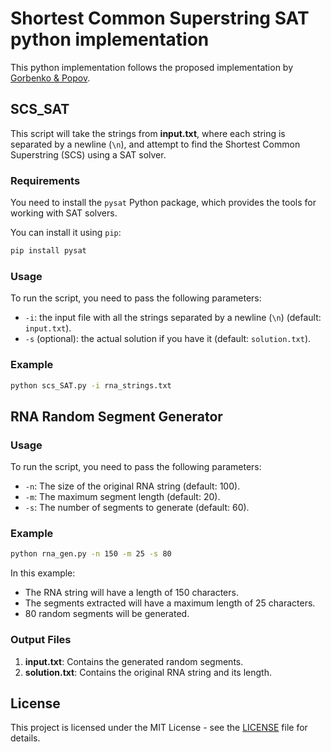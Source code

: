 # Shortest Common Superstring SAT python implementation

This python implementation follows the proposed implementation by [Gorbenko & Popov](https://www.m-hikari.com/ams/ams-2013/ams-45-48-2013/popovAMS45-48-2013-4.pdf).

## SCS_SAT

This script will take the strings from **input.txt**, where each string is separated by a newline (`\n`), and attempt to find the Shortest Common Superstring (SCS) using a SAT solver.

### Requirements

You need to install the `pysat` Python package, which provides the tools for working with SAT solvers.

You can install it using `pip`:

```bash
pip install pysat
```

### Usage

To run the script, you need to pass the following parameters:

- `-i`: the input file with all the strings separated by a newline (`\n`) (default: `input.txt`).
- `-s` (optional): the actual solution if you have it (default: `solution.txt`).

### Example

```bash
python scs_SAT.py -i rna_strings.txt
```

## RNA Random Segment Generator

### Usage

To run the script, you need to pass the following parameters:

- `-n`: The size of the original RNA string (default: 100).
- `-m`: The maximum segment length (default: 20).
- `-s`: The number of segments to generate (default: 60).

### Example

```bash
python rna_gen.py -n 150 -m 25 -s 80
```

In this example:
- The RNA string will have a length of 150 characters.
- The segments extracted will have a maximum length of 25 characters.
- 80 random segments will be generated.

### Output Files

1. **input.txt**: Contains the generated random segments.
2. **solution.txt**: Contains the original RNA string and its length.


## License

This project is licensed under the MIT License - see the [LICENSE](LICENSE) file for details.
